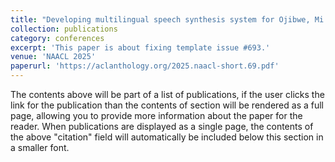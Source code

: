 ```yaml
---
title: "Developing multilingual speech synthesis system for Ojibwe, Mi'kmaq, and Maliseet"
collection: publications
category: conferences
excerpt: 'This paper is about fixing template issue #693.'
venue: 'NAACL 2025'
paperurl: 'https://aclanthology.org/2025.naacl-short.69.pdf'
---
```


The contents above will be part of a list of publications, if the user clicks the link for the publication than the contents of section will be rendered as a full page, allowing you to provide more information about the paper for the reader. When publications are displayed as a single page, the contents of the above "citation" field will automatically be included below this section in a smaller font.
